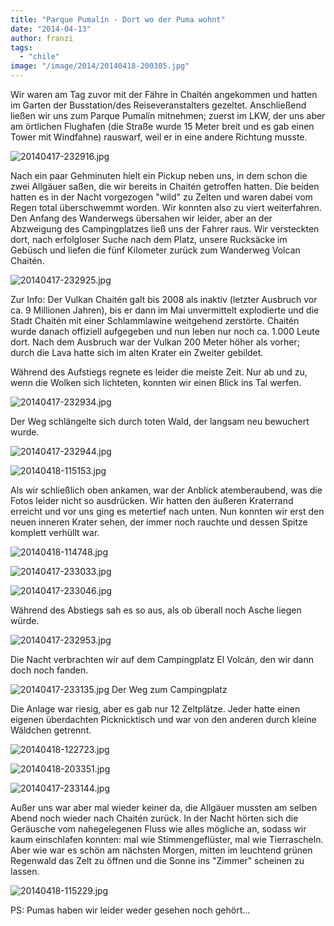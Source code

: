 ```yaml
---
title: "Parque Pumalín - Dort wo der Puma wohnt"
date: "2014-04-13"
author: franzi
tags: 
  - "chile"
image: "/image/2014/20140418-200305.jpg"
---
```


Wir waren am Tag zuvor mit der Fähre in Chaitén angekommen und hatten im Garten der Busstation/des Reiseveranstalters gezeltet. Anschließend ließen wir uns zum Parque Pumalín mitnehmen; zuerst im LKW, der uns aber am örtlichen Flughafen (die Straße wurde 15 Meter breit und es gab einen Tower mit Windfahne) rauswarf, weil er in eine andere Richtung musste.

![20140417-232916.jpg](images/20140417-232916.jpg)

Nach ein paar Gehminuten hielt ein Pickup neben uns, in dem schon die zwei Allgäuer saßen, die wir bereits in Chaitén getroffen hatten. Die beiden hatten es in der Nacht vorgezogen "wild" zu Zelten und waren dabei vom Regen total überschwemmt worden. Wir konnten also zu viert weiterfahren. Den Anfang des Wanderwegs übersahen wir leider, aber an der Abzweigung des Campingplatzes ließ uns der Fahrer raus. Wir versteckten dort, nach erfolgloser Suche nach dem Platz, unsere Rucksäcke im Gebüsch und liefen die fünf Kilometer zurück zum Wanderweg Volcan Chaitén.

![20140417-232925.jpg](images/20140417-232925.jpg)

Zur Info: Der Vulkan Chaitén galt bis 2008 als inaktiv (letzter Ausbruch vor ca. 9 Millionen Jahren), bis er dann im Mai unvermittelt explodierte und die Stadt Chaitén mit einer Schlammlawine weitgehend zerstörte. Chaitén wurde danach offiziell aufgegeben und nun leben nur noch ca. 1.000 Leute dort. Nach dem Ausbruch war der Vulkan 200 Meter höher als vorher; durch die Lava hatte sich im alten Krater ein Zweiter gebildet.

Während des Aufstiegs regnete es leider die meiste Zeit. Nur ab und zu, wenn die Wolken sich lichteten, konnten wir einen Blick ins Tal werfen.

![20140417-232934.jpg](images/20140417-232934.jpg)

Der Weg schlängelte sich durch toten Wald, der langsam neu bewuchert wurde.

![20140417-232944.jpg](images/20140417-232944.jpg)  
  
![20140418-115153.jpg](images/20140418-1151531.jpg)

Als wir schließlich oben ankamen, war der Anblick atemberaubend, was die Fotos leider nicht so ausdrücken. Wir hatten den äußeren Kraterrand erreicht und vor uns ging es metertief nach unten. Nun konnten wir erst den neuen inneren Krater sehen, der immer noch rauchte und dessen Spitze komplett verhüllt war.

![20140418-114748.jpg](images/20140418-114748.jpg)

![20140417-233033.jpg](images/20140417-233033.jpg)

![20140417-233046.jpg](images/20140417-233046.jpg)

Während des Abstiegs sah es so aus, als ob überall noch Asche liegen würde.

![20140417-232953.jpg](images/20140417-232953.jpg)

Die Nacht verbrachten wir auf dem Campingplatz El Volcán, den wir dann doch noch fanden.

![20140417-233135.jpg](images/20140417-233135.jpg) Der Weg zum Campingplatz

Die Anlage war riesig, aber es gab nur 12 Zeltplätze. Jeder hatte einen eigenen überdachten Picknicktisch und war von den anderen durch kleine Wäldchen getrennt.

![20140418-122723.jpg](images/20140418-122723.jpg)

![20140418-203351.jpg](images/20140418-203351.jpg)

![20140417-233144.jpg](images/20140417-233144.jpg)

Außer uns war aber mal wieder keiner da, die Allgäuer mussten am selben Abend noch wieder nach Chaitén zurück. In der Nacht hörten sich die Geräusche vom nahegelegenen Fluss wie alles mögliche an, sodass wir kaum einschlafen konnten: mal wie Stimmengeflüster, mal wie Tierrascheln. Aber wie war es schön am nächsten Morgen, mitten im leuchtend grünen Regenwald das Zelt zu öffnen und die Sonne ins "Zimmer" scheinen zu lassen.

![20140418-115229.jpg](images/20140418-115229.jpg)

PS: Pumas haben wir leider weder gesehen noch gehört...
